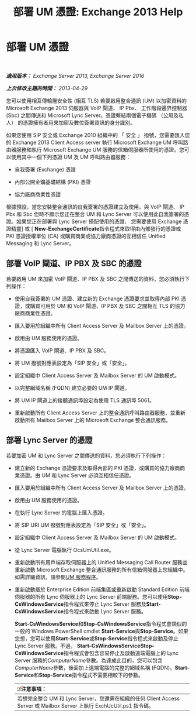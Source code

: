 ﻿---
title: '部署 UM 憑證: Exchange 2013 Help'
TOCTitle: 部署 UM 憑證
ms:assetid: 95658f6f-eac2-4674-90e7-f2d3f25c5242
ms:mtpsurl: https://technet.microsoft.com/zh-tw/library/Ee681661(v=EXCHG.150)
ms:contentKeyID: 52062576
ms.date: 05/21/2018
mtps_version: v=EXCHG.150
ms.translationtype: MT
---

# 部署 UM 憑證

 

_**適用版本：** Exchange Server 2013, Exchange Server 2016_

_**上次修改主題的時間：** 2013-04-29_

您可以使用相互傳輸層安全性 (相互 TLS) 若要啟用整合通訊 (UM) 以加密資料的 Microsoft Exchange 2013 伺服器與 VoIP 閘道、 IP Pbx、 工作階段邊界控制器 (Sbc) 之間傳送和 Microsoft Lync Server。憑證繫結兩個電子機碼 （公用及私人） 的憑證擁有者用來加密及數位簽署資訊的身分識別。

如果您使用 SIP 安全或 Exchange 2010 組織中的 「 安全 」 撥號，您需要匯入您的 Exchange 2013 Client Access server 執行 Microsoft Exchange UM 呼叫路由器服務和執行 Microsoft Exchange UM 服務的信箱伺服器所使用的憑證。您可以使用其中一個下列憑證 UM 及 UM 呼叫路由器服務：

  - 自我簽署 (Exchange) 憑證

  - 內部公開金鑰基礎結構 (PKI) 憑證

  - 協力廠商商業性憑證

根據預設，當您安裝整合通訊的自我簽署的憑證建立及使用。與 VoIP 閘道、 IP Pbx 和 Sbc 但時不顯示您正在整合 UM 和 Lync Server 可以使用此自我簽署的憑證。如果您正在部署與 Lync Server 搭配使用的憑證、 您需要使用 Exchange 憑證精靈\] 或 \[ **New-ExchangeCertificate**指令程式來取得由內部發行的憑證或 PKI 憑證授權單位 (CA) 或購買商業或協力廠商憑證的互相信任 Unified Messaging 和 Lync Server。

## 部署 VoIP 閘道、IP PBX 及 SBC 的憑證

若要啟用 UM 來加密 VoIP 閘道、IP PBX 及 SBC 之間傳送的資料，您必須執行下列操作：

  - 使用自我簽署的 UM 憑證、建立新的 Exchange 憑證要求並取得內部 PKI 憑證，或購買可用於 UM 和 VoIP 閘道、IP PBX 及 SBC 之間相互 TLS 的協力廠商商業性憑證。

  - 匯入要用於組織中所有 Client Access Server 及 Mailbox Server 上的憑證。

  - 啟用由 UM 服務使用的憑證。

  - 將憑證匯入 VoIP 閘道、IP PBX 及 SBC。

  - 將 UM 撥號對應表設定為「SIP 安全」或「安全」。

  - 設定組織中 Client Access Server 及 Mailbox Server 的 UM 啟動模式。

  - 以完整網域名稱 (FQDN) 建立必要的 UM IP 閘道。

  - 將 UM IP 閘道上的接聽通訊埠設定為使用 TLS 通訊埠 5061。

  - 重新啟動所有 Client Access Server 上的整合通訊呼叫路由器服務，並重新啟動所有 Mailbox Server 上的 Microsoft Exchange 整合通訊服務。

## 部署 Lync Server 的憑證

若要加密 UM 和 Lync Server 之間傳送的資料，您必須執行下列操作：

  - 建立新的 Exchange 憑證要求及取得內部的 PKI 憑證，或購買的協力廠商商業憑證。由 UM 和 Lync Server 必須互相信任憑證。

  - 匯入要用於組織中所有 Client Access Server 及 Mailbox Server 上的憑證。

  - 啟用由 UM 服務使用的憑證。

  - 在執行 Lync Server 的電腦上匯入憑證。

  - 將 SIP URI UM 撥號對應表設定為「SIP 安全」或「安全」。

  - 設定組織中 Client Access Server 及 Mailbox Server 的 UM 啟動模式。

  - 從 Lync Server 電腦執行 OcsUmUtil.exe。

  - 重新啟動所有用戶端存取伺服器上的 Unified Messaging Call Router 服務並重新啟動 Microsoft Exchange 整合通訊服務的所有信箱伺服器上您組織中。如需詳細資訊，請參閱[UM 服務程序](um-services-procedures-exchange-2013-help.md)。

  - 重新啟動屬於 Enterprise Edition 前端集區或重新啟動 Standard Edition 前端伺服器的所有 Lync 伺服器上的 Lync Server 前端服務。您可以使用**Stop-CsWindowsService**指令程式來停止 Lync Server 服務及**Start-CsWindowsService**指令程式來啟動 Lync Server 服務。
    
    **Start-CsWindowsService**和**Stop-CsWindowsService**指令程式會類似的一般的 Windows PowerShell cmdlet **Start-Service**與**Stop-Service**。如果您想，您可以使用**Start-Service**或**Stop-Service**指令程式來啟動及停止 Lync Server 服務。不過， **Start-CsWindowsServiceStop-CsWindowsService**指令程式會包含容易停止及啟動遠端電腦上的 Lync Server 服務的*ComputerName*參數。為達成此目的，您可以包含*ComputerName*參數，後面加上遠端電腦的完整的網域名稱 (FQDN)。**Start-Service**和**Stop-Service**指令程式不需要相較下的參數。
    
    <table>
    <thead>
    <tr class="header">
    <th><img src="images/Bb124558.note(EXCHG.150).gif" title="注意事項" alt="注意事項" />注意事項：</th>
    </tr>
    </thead>
    <tbody>
    <tr class="odd">
    <td>若想完全整合 UM 和 Lync Server，您還需在組織的任何 Client Access Server 或 Mailbox Server 上執行 ExchUcUtil.ps1 指令碼。</td>
    </tr>
    </tbody>
    </table>

